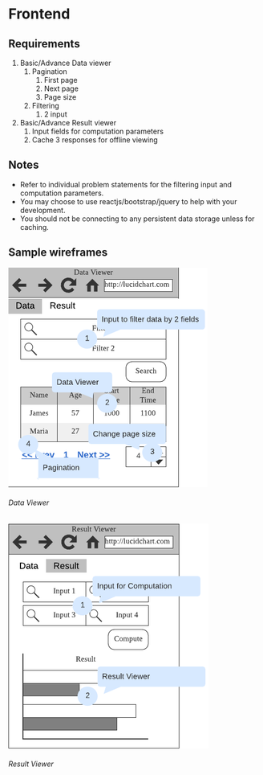 # Frontend

## Requirements

1. Basic/Advance Data viewer
    1. Pagination
        1. First page
        2. Next page
        3. Page size
    2. Filtering
        1. 2 input
2. Basic/Advance Result viewer
    1. Input fields for computation parameters
    2. Cache 3 responses for offline viewing

## Notes

-   Refer to individual problem statements for the filtering input and computation parameters.
-   You may choose to use reactjs/bootstrap/jquery to help with your development.
-   You should not be connecting to any persistent data storage unless for caching.

## Sample wireframes

![sample-wireframe-data-viewer](../assets/sample-wireframe-data-viewer-mobile.png)

###### Data Viewer

![sample-wireframe-result-viewer](../assets/sample-wireframe-result-viewer-mobile.png)

###### Result Viewer
